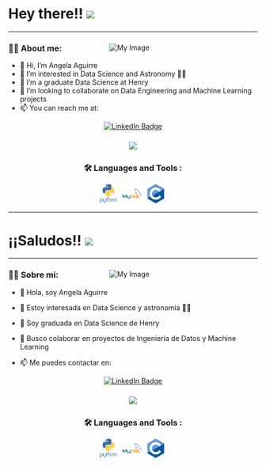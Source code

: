 
<h1>
  Hey there!!
  <img src="https://media.giphy.com/media/hvRJCLFzcasrR4ia7z/giphy.gif" width="30px"/>
</h1>
  
---
<div >
<img align="right" src="https://pro2-bar-s3-cdn-cf5.myportfolio.com/17a47d9e8f4727ce5f3e48805b2d8eb2/67cb1a46-1d0c-45fe-ab3f-520e4802b1b8_rwc_0x7x800x626x800.gif?h=3ef38d2bcece76203455258e0d585fe9" alt="My Image" width="300">


### :woman_technologist: **About me:**

- 👋 Hi, I’m Angela Aguirre
- 👀 I’m interested in Data Science and Astronomy 🚀🚀
- 🌱 I’m a graduate Data Science at Henry
- 💞️ I’m looking to collaborate on Data Engineering and Machine Learning projects
- 📫 You can reach me at:
</div >
  

<div id="badges" align="center">
  <a href="linkedin.com/in/angela-aguirre1">
    <img src="https://img.shields.io/badge/LinkedIn-blue?style=for-the-badge&logo=linkedin&logoColor=white" alt="LinkedIn Badge"/>
  </a>
</div>

###
<div >
<div id="header" align="center">
  <img src="https://media.giphy.com/media/raQd4FJkyErmVjrRKM/giphy.gif" width="500"/>


### :hammer_and_wrench: Languages and Tools :
  <div>
  <img src="https://github.com/devicons/devicon/blob/master/icons/python/python-original-wordmark.svg" title="Python" alt="Python" width="40" height="40"/>&nbsp;
  <img src="https://github.com/devicons/devicon/blob/master/icons/mysql/mysql-original-wordmark.svg" title="MySQL" alt="MySQL" width="40" height="40"/>&nbsp;
  <img src="https://github.com/devicons/devicon/blob/master/icons/c/c-original.svg" title="C" alt="C" width="40" height="40"/>&nbsp;

  </div>
    </div>

  <hr>

<h1>
 ¡¡Saludos!!
  <img src="https://media.giphy.com/media/hvRJCLFzcasrR4ia7z/giphy.gif" width="30px"/>
</h1>
  
---
  
<div >
<img align="right" src="https://pro2-bar-s3-cdn-cf5.myportfolio.com/17a47d9e8f4727ce5f3e48805b2d8eb2/67cb1a46-1d0c-45fe-ab3f-520e4802b1b8_rwc_0x7x800x626x800.gif?h=3ef38d2bcece76203455258e0d585fe9" alt="My Image" width="300">

  ### :woman_technologist: Sobre mi:

- 👋 Hola, soy Angela Aguirre
- 👀 Estoy interesada en Data Science y astronomía 🚀🚀
- 🌱 Soy graduada en Data Science de Henry
- 💞️ Busco colaborar en proyectos de Ingeniería de Datos y Machine Learning
- 📫 Me puedes contactar en:

  </div >
<div id="badges" align="center">
  <a href="linkedin.com/in/angela-aguirre1">
    <img src="https://img.shields.io/badge/LinkedIn-blue?style=for-the-badge&logo=linkedin&logoColor=white" alt="LinkedIn Badge"/>
  </a>
</div>

###
<div id="header" align="center">
  <img src="https://media.giphy.com/media/raQd4FJkyErmVjrRKM/giphy.gif" width="500"/>

  
### :hammer_and_wrench: Languages and Tools :
  <div>
  <img src="https://github.com/devicons/devicon/blob/master/icons/python/python-original-wordmark.svg" title="Python" alt="Python" width="40" height="40"/>&nbsp;
  <img src="https://github.com/devicons/devicon/blob/master/icons/mysql/mysql-original-wordmark.svg" title="MySQL" alt="MySQL" width="40" height="40"/>&nbsp;
  <img src="https://github.com/devicons/devicon/blob/master/icons/c/c-original.svg" title="C" alt="C" width="40" height="40"/>&nbsp;
   
  </div>

  
<!---
Astroprogramm/Astroprogramm is a ✨ special ✨ repository because its `README.md` (this file) appears on your GitHub profile.
You can click the Preview link to take a look at your changes.
--->
